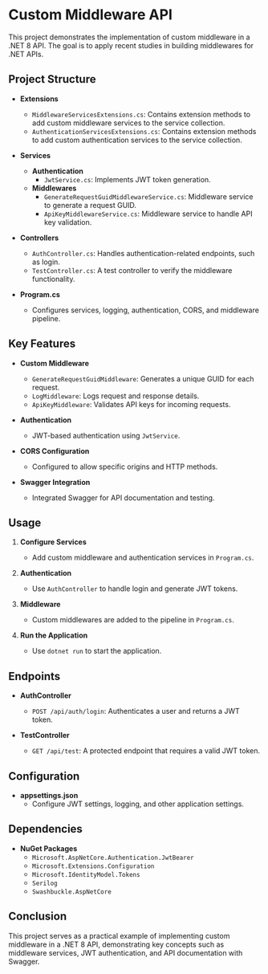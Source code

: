 # Custom Middleware API

This project demonstrates the implementation of custom middleware in a .NET 8 API. The goal is to apply recent studies in building middlewares for .NET APIs.

## Project Structure

- **Extensions**
  - `MiddlewareServicesExtensions.cs`: Contains extension methods to add custom middleware services to the service collection.
  - `AuthenticationServicesExtensions.cs`: Contains extension methods to add custom authentication services to the service collection.

- **Services**
  - **Authentication**
    - `JwtService.cs`: Implements JWT token generation.
  - **Middlewares**
    - `GenerateRequestGuidMiddlewareService.cs`: Middleware service to generate a request GUID.
    - `ApiKeyMiddlewareService.cs`: Middleware service to handle API key validation.

- **Controllers**
  - `AuthController.cs`: Handles authentication-related endpoints, such as login.
  - `TestController.cs`: A test controller to verify the middleware functionality.

- **Program.cs**
  - Configures services, logging, authentication, CORS, and middleware pipeline.

## Key Features

- **Custom Middleware**
  - `GenerateRequestGuidMiddleware`: Generates a unique GUID for each request.
  - `LogMiddleware`: Logs request and response details.
  - `ApiKeyMiddleware`: Validates API keys for incoming requests.

- **Authentication**
  - JWT-based authentication using `JwtService`.

- **CORS Configuration**
  - Configured to allow specific origins and HTTP methods.

- **Swagger Integration**
  - Integrated Swagger for API documentation and testing.

## Usage

1. **Configure Services**
   - Add custom middleware and authentication services in `Program.cs`.

2. **Authentication**
   - Use `AuthController` to handle login and generate JWT tokens.

3. **Middleware**
   - Custom middlewares are added to the pipeline in `Program.cs`.

4. **Run the Application**
   - Use `dotnet run` to start the application.

## Endpoints

- **AuthController**
  - `POST /api/auth/login`: Authenticates a user and returns a JWT token.

- **TestController**
  - `GET /api/test`: A protected endpoint that requires a valid JWT token.

## Configuration

- **appsettings.json**
  - Configure JWT settings, logging, and other application settings.

## Dependencies

- **NuGet Packages**
  - `Microsoft.AspNetCore.Authentication.JwtBearer`
  - `Microsoft.Extensions.Configuration`
  - `Microsoft.IdentityModel.Tokens`
  - `Serilog`
  - `Swashbuckle.AspNetCore`

## Conclusion

This project serves as a practical example of implementing custom middleware in a .NET 8 API, demonstrating key concepts such as middleware services, JWT authentication, and API documentation with Swagger.
